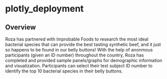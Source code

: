 # plotly_deployment

## Overview
Roza has partnered with Improbable Foods to research the most ideal bacterial species that can provide the best tasting synthetic beef, and it just so happens to be found in our belly buttons! With the help of anonmous participants (given an ID number) throughout the country, Roza has completed and provided sample panels/graphs for demographic information and visualization. Participants can select their test subject ID number to identify the top 10 bacterial species in their belly buttons.

